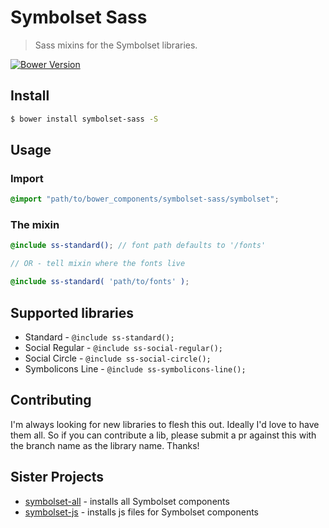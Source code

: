 # Symbolset Sass

> Sass mixins for the Symbolset libraries.

[![Bower Version](http://img.shields.io/bower/v/symbolset-sass.svg)](https://github.com/kuatsure/symbolset-sass)

## Install

```bash
$ bower install symbolset-sass -S
```

## Usage

### Import

```scss
@import "path/to/bower_components/symbolset-sass/symbolset";
```

### The mixin

```scss
@include ss-standard(); // font path defaults to '/fonts'

// OR - tell mixin where the fonts live

@include ss-standard( 'path/to/fonts' );
```

## Supported libraries

* Standard - `@include ss-standard();`
* Social Regular - `@include ss-social-regular();`
* Social Circle - `@include ss-social-circle();`
* Symbolicons Line - `@include ss-symbolicons-line();`

## Contributing

I'm always looking for new libraries to flesh this out. Ideally I'd love to have them all. So if you can contribute a lib, please submit a pr against this with the branch name as the library name. Thanks!

## Sister Projects

* [symbolset-all](https://github.com/kuatsure/symbolset-all) - installs all Symbolset components
* [symbolset-js](https://github.com/kuatsure/symbolset-js) - installs js files for Symbolset components
